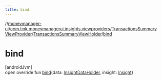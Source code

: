 ```yaml
---
title: bind
---
```

//[moneymanager-ui](../../../../index.html)/[com.tink.moneymanagerui.insights.viewproviders](../../index.html)/[TransactionsSummaryViewProvider](../index.html)/[TransactionsSummaryViewHolder](index.html)/[bind](bind.html)



# bind



[androidJvm]\
open override fun [bind](bind.html)(data: [InsightDataHolder](../../-insight-data-holder/index.html), insight: [Insight](../../../com.tink.model.insights/-insight/index.html))




